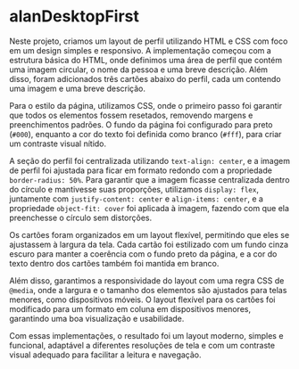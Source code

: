 # alanDesktopFirst 
<p>Neste projeto, criamos um layout de perfil utilizando HTML e CSS com foco em um design simples e responsivo. A implementação começou com a estrutura básica do HTML, onde definimos uma área de perfil que contém uma imagem circular, o nome da pessoa e uma breve descrição. Além disso, foram adicionados três cartões abaixo do perfil, cada um contendo uma imagem e uma breve descrição.

Para o estilo da página, utilizamos CSS, onde o primeiro passo foi garantir que todos os elementos fossem resetados, removendo margens e preenchimentos padrões. O fundo da página foi configurado para preto (`#000`), enquanto a cor do texto foi definida como branco (`#fff`), para criar um contraste visual nítido. 

A seção do perfil foi centralizada utilizando `text-align: center`, e a imagem de perfil foi ajustada para ficar em formato redondo com a propriedade `border-radius: 50%`. Para garantir que a imagem ficasse centralizada dentro do círculo e mantivesse suas proporções, utilizamos `display: flex`, juntamente com `justify-content: center` e `align-items: center`, e a propriedade `object-fit: cover` foi aplicada à imagem, fazendo com que ela preenchesse o círculo sem distorções.

Os cartões foram organizados em um layout flexível, permitindo que eles se ajustassem à largura da tela. Cada cartão foi estilizado com um fundo cinza escuro para manter a coerência com o fundo preto da página, e a cor do texto dentro dos cartões também foi mantida em branco. 

Além disso, garantimos a responsividade do layout com uma regra CSS de `@media`, onde a largura e o tamanho dos elementos são ajustados para telas menores, como dispositivos móveis. O layout flexível para os cartões foi modificado para um formato em coluna em dispositivos menores, garantindo uma boa visualização e usabilidade.

Com essas implementações, o resultado foi um layout moderno, simples e funcional, adaptável a diferentes resoluções de tela e com um contraste visual adequado para facilitar a leitura e navegação.</p>
